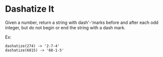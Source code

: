 # Dashatize It

Given a number, return a string with dash'-'marks before and after each odd integer, but do not begin or end the string with a dash mark.

Ex:

    dashatize(274) -> '2-7-4'
    dashatize(6815) -> '68-1-5'
